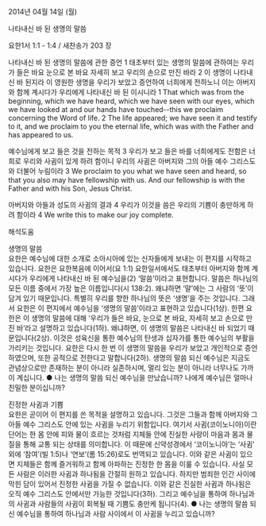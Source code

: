 2014년 04월 14일 (월)

나타내신 바 된 생명의 말씀



요한1서 1:1 - 1:4 / 새찬송가 203 장


나타내신 바 된 생명의 말씀에 관한 증언
1 태초부터 있는 생명의 말씀에 관하여는 우리가 들은 바요 눈으로 본 바요 자세히 보고 우리의 손으로 만진 바라 2 이 생명이 나타내신 바 된지라 이 영원한 생명을 우리가 보았고 증언하여 너희에게 전하노니 이는 아버지와 함께 계시다가 우리에게 나타내신 바 된 이시니라
1 That which was from the beginning, which we have heard, which we have seen with our eyes, which we have looked at and our hands have touched--this we proclaim concerning the Word of life. 2 The life appeared; we have seen it and testify to it, and we proclaim to you the eternal life, which was with the Father and has appeared to us.  

예수님에게 보고 들은 것을 전하는 목적
3 우리가 보고 들은 바를 너희에게도 전함은 너희로 우리와 사귐이 있게 하려 함이니 우리의 사귐은 아버지와 그의 아들 예수 그리스도와 더불어 누림이라 
3 We proclaim to you what we have seen and heard, so that you also may have fellowship with us. And our fellowship is with the Father and with his Son, Jesus Christ.  

아버지와 아들과 성도의 사귐의 결과 
4 우리가 이것을 씀은 우리의 기쁨이 충만하게 하려 함이라
4 We write this to make our joy complete.

해석도움





생명의 말씀  
요한은 예수님에 대한 소개로 소아시아에 있는 신자들에게 보내는 이 편지를 시작하고 있습니다. 요한은 요한복음에 이어서(요 1:1) 요한일서에서도 태초부터 아버지와 함께 계시다가 우리에게 나타내신 바 된 예수님을(2) ‘말씀’이라고 표현합니다. 말씀은 하나님의 모든 이름 중에서 가장 높은 이름입니다(시 138:2). 왜냐하면 ‘말’에는 그 사람의 ‘뜻’이 담겨 있기 때문입니다. 특별히 우리를 향한 하나님의 뜻은 ‘생명’을 주는 것입니다. 그래서 요한은 이 편지에서 예수님을 ‘생명의 말씀’이라고 표현하고 있습니다(1상). 한편 요한은 이 생명의 말씀에 대해 ‘우리가 들은 바요, 눈으로 본 바요, 자세히 보고 손으로 만진 바’라고 설명하고 있습니다(1하). 왜냐하면, 이 생명의 말씀은 나타내신 바 되었기 때문입니다(2상). 이것은 성육신을 통한 예수님의 탄생과 십자가를 통한 예수님의 부활을 가리키는 것입니다. 요한은 다시 한 번 이 생명의 말씀을 우리가 보았고 개인적으로 증언하였으며, 또한 공적으로 전한다고 말합니다(2하). 생명의 말씀 되신 예수님은 지금도 관념상으로만 존재하는 분이 아니라 실존하시며, 멀리 있는 분이 아니라 너무나도 가까이 계십니다. 
● 나는 생명의 말씀 되신 예수님을 만났습니까? 나에게 예수님은 얼마나 친밀한 분이십니까?  

진정한 사귐과 기쁨  
요한은 곧이어 이 편지를 쓴 목적을 설명하고 있습니다. 그것은 그들과 함께 아버지와 그 아들 예수 그리스도 안에 있는 사귐을 누리기 위함입니다. 여기서 사귐(코이노니아)이란 단어는 한 몸 안에 피와 물이 흐르는 것처럼 지체들 안에 진실한 사랑이 마음과 몸과 물질을 통해 교통 되는 상태를 의미합니다. 이 때문에 신약성경에서 ‘코이노니아’는 ‘사귐’ 외에 ‘참여’(빌 1:5)나 ‘연보’(롬 15:26)로도 번역되고 있습니다. 이와 같은 사귐이 있으면 지체들은 함께 즐거워하고 함께 아파하는 진정한 한 몸을 이룰 수 있습니다. 사실 모든 사람은 이러한 사귐과 하나됨을 간절히 원하고 있습니다. 하지만 범죄한 인간 사이에 막힌 담이 있어서 진정한 사귐을 가질 수 없습니다. 이와 같은 진실한 사귐과 하나됨은 오직 예수 그리스도 안에서만 가능한 것입니다(3하). 그리고 예수님을 통하여 하나님과의 사귐과 사람들의 사귐이 회복될 때 기쁨도 충만케 됩니다(4). 
● 나는 생명의 말씀 되신 예수님을 통하여 하나님과 사람 사이에서 이 사귐을 누리고 있습니까?